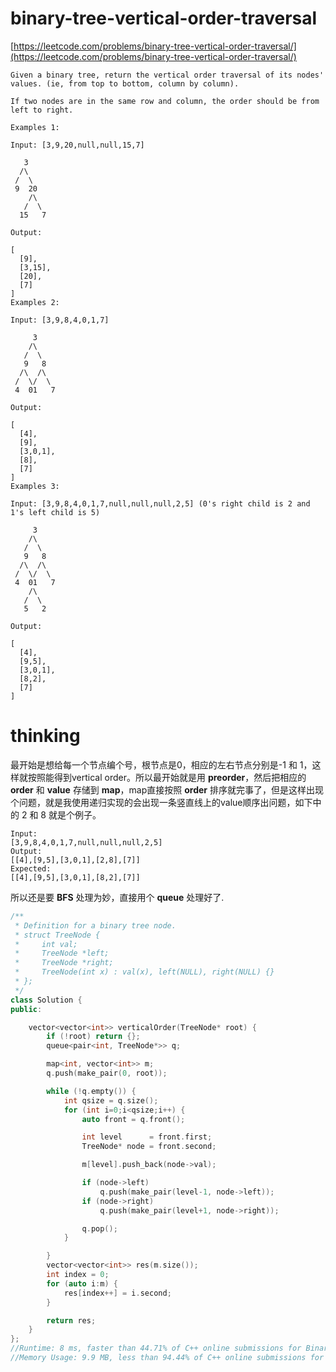 # binary-tree-vertical-order-traversal

[https://leetcode.com/problems/binary-tree-vertical-order-traversal/](https://leetcode.com/problems/binary-tree-vertical-order-traversal/)

```
Given a binary tree, return the vertical order traversal of its nodes' values. (ie, from top to bottom, column by column).

If two nodes are in the same row and column, the order should be from left to right.

Examples 1:

Input: [3,9,20,null,null,15,7]

   3
  /\
 /  \
 9  20
    /\
   /  \
  15   7

Output:

[
  [9],
  [3,15],
  [20],
  [7]
]
Examples 2:

Input: [3,9,8,4,0,1,7]

     3
    /\
   /  \
   9   8
  /\  /\
 /  \/  \
 4  01   7

Output:

[
  [4],
  [9],
  [3,0,1],
  [8],
  [7]
]
Examples 3:

Input: [3,9,8,4,0,1,7,null,null,null,2,5] (0's right child is 2 and 1's left child is 5)

     3
    /\
   /  \
   9   8
  /\  /\
 /  \/  \
 4  01   7
    /\
   /  \
   5   2

Output:

[
  [4],
  [9,5],
  [3,0,1],
  [8,2],
  [7]
]
```

# thinking

最开始是想给每一个节点编个号，根节点是0，相应的左右节点分别是-1 和 1，这样就按照能得到vertical order。所以最开始就是用 **preorder**，然后把相应的 **order** 和 **value** 存储到 **map**，map直接按照 **order** 排序就完事了，但是这样出现个问题，就是我使用递归实现的会出现一条竖直线上的value顺序出问题，如下中的 2 和 8 就是个例子。

```
Input:
[3,9,8,4,0,1,7,null,null,null,2,5]
Output:
[[4],[9,5],[3,0,1],[2,8],[7]]
Expected:
[[4],[9,5],[3,0,1],[8,2],[7]]
```

所以还是要 **BFS** 处理为妙，直接用个 **queue** 处理好了.

```c++
/**
 * Definition for a binary tree node.
 * struct TreeNode {
 *     int val;
 *     TreeNode *left;
 *     TreeNode *right;
 *     TreeNode(int x) : val(x), left(NULL), right(NULL) {}
 * };
 */
class Solution {
public:

    vector<vector<int>> verticalOrder(TreeNode* root) {
        if (!root) return {};
        queue<pair<int, TreeNode*>> q;

        map<int, vector<int>> m;
        q.push(make_pair(0, root));

        while (!q.empty()) {
            int qsize = q.size();
            for (int i=0;i<qsize;i++) {
                auto front = q.front();

                int level      = front.first;
                TreeNode* node = front.second;

                m[level].push_back(node->val);

                if (node->left)
                    q.push(make_pair(level-1, node->left));
                if (node->right)
                    q.push(make_pair(level+1, node->right));

                q.pop();
            }

        }
        vector<vector<int>> res(m.size());
        int index = 0;
        for (auto i:m) {
            res[index++] = i.second;
        }

        return res;
    }
};
//Runtime: 8 ms, faster than 44.71% of C++ online submissions for Binary Tree Vertical Order Traversal.
//Memory Usage: 9.9 MB, less than 94.44% of C++ online submissions for Binary Tree Vertical Order Traversal.
```

